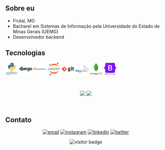 <h2>Sobre eu</h2>

* Frutal, MG 
* Bacharel em Sistemas de Informação pela Universidade do Estado de Minas Gerais (UEMG)
* Desenvolvedor backend 

<h2>Tecnologias</h2>

<p>
<code><img height="40" src="https://github.com/devicons/devicon/blob/master/icons/python/python-original-wordmark.svg"></code>
<code><img height="40" src="https://github.com/devicons/devicon/blob/master/icons/django/django-plain-wordmark.svg"></code>
<code><img height="40" src="https://github.com/devicons/devicon/blob/master/icons/tensorflow/tensorflow-original-wordmark.svg"></code>
<code><img height="40" src="https://github.com/devicons/devicon/blob/master/icons/jupyter/jupyter-original-wordmark.svg"></code>
<code><img height="40" src="https://github.com/devicons/devicon/blob/master/icons/git/git-original-wordmark.svg"></code>
<code><img height="40" src="https://github.com/devicons/devicon/blob/master/icons/mysql/mysql-original-wordmark.svg"></code>
<code><img height="40" src="https://github.com/devicons/devicon/blob/master/icons/mongodb/mongodb-original-wordmark.svg"></code>
<code><img height="40" src="https://github.com/devicons/devicon/blob/master/icons/bootstrap/bootstrap-original-wordmark.svg"></code>
</p>

<br>

<p align = "center">
  <img src = "https://github-readme-stats.vercel.app/api?username=luixmartins&show_icons=true&theme=bear" width = 350>
  <img src = "https://github-readme-streak-stats.herokuapp.com?user=luixmartins&theme=dark&hide_border=true" width = 350>
</p>

<br>

<h2>Contato</h2>

<p align="center">
   <a href="mailto:luizmartins.uemg@gmail.com"><img src="https://img.icons8.com/color/96/000000/gmail.png" width=70 alt="email"/></a>
   <a href="https://www.instagram.com/luixmartins"><img src="https://img.icons8.com/color/96/000000/instagram-new.png" width=70  alt="instagram"/></a>
   <a href="https://www.linkedin.com/in/luiz-henrique-dutra-martins-a31713193/"><img src="https://img.icons8.com/color/96/000000/linkedin.png" width=70  alt="linkedin"/></a>
   <a href="https://twitter.com/luixmartinz"><img src="https://img.icons8.com/color/96/000000/twitter.png" width=70 alt="twitter"/></a>
</p>

<p  align="center">
  <img src="https://komarev.com/ghpvc/?username=luixmartins&color=7159c0&style=flat-square" alt="visitor badge" width = 100/>
</p>
